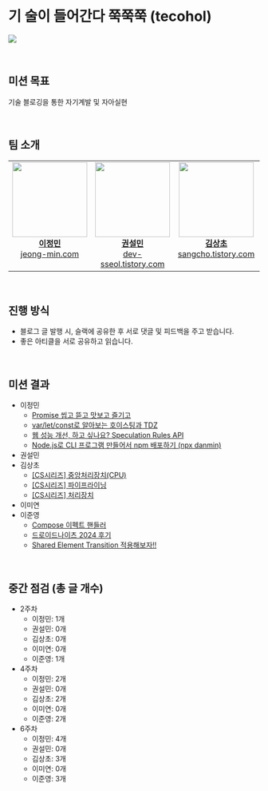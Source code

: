 # 기 술이 들어간다 쭉쭉쭉 (tecohol)

![](https://kaka0.net/data/file/humor/2097782907_OzwuQrpY_image.jpg)

&nbsp;

## 미션 목표

기술 블로깅을 통한 자기계발 및 자아실현

&nbsp;

## 팀 소개

<table width="100%" align="center">
  <tr>
    <td align="center" valign="top" width="20%">
      <a href="https://github.com/danmin20">
        <img src="https://avatars.githubusercontent.com/u/50590192?v=4" alt="" width="150px"/>
        <br />
        <b>이정민</b>
        <br />
        <a href="https://www.jeong-min.com/">
          jeong-min.com
        </a>
      </a>
    </td>
    <td align="center" valign="top" width="20%">
      <a href="https://github.com/stat-kwon">
        <img src="https://avatars.githubusercontent.com/u/83386688?v=4" alt="" width="150px"/>
        <br />
        <b>권설민</b>
        <br />
        <a href="https://dev-sseol.tistory.com/">
          dev-sseol.tistory.com
        </a>
      </a>
    </td>
    <td align="center" valign="top" width="20%">
      <a href="https://github.com/SangchoKim">
        <img src="https://avatars.githubusercontent.com/SangchoKim" alt="" width="150px"/>
        <br />
        <b>김상초</b>
        <br />
        <a href="https://sangcho.tistory.com/">
          sangcho.tistory.com
        </a>
      </a>
    </td>
    <td align="center" valign="top" width="20%">
      <a href="https://github.com/iammiori">
        <img src="https://avatars.githubusercontent.com/u/46439995?v=4" alt="" width="150px"/>
        <br />
        <b>이미연</b>
        <br />
        <a href="">
          🚜 열심히 생성중..
        </a>
      </a>
    </td>
    <td align="center" valign="top" width="20%">
      <a href="https://github.com/Lee-Jun-Young">
        <img src="https://avatars.githubusercontent.com/u/47595801?v=4" alt="" width="150px"/>
        <br />
        <b>이준영</b>
        <br />
        <a href="https://snownow.tistory.com/">
          snownow.tistory.com
        </a>
      </a>
    </td>
  </tr>
</table>

&nbsp;

## 진행 방식

- 블로그 글 발행 시, 슬랙에 공유한 후 서로 댓글 및 피드백을 주고 받습니다.
- 좋은 아티클을 서로 공유하고 읽습니다.

&nbsp;

## 미션 결과

- 이정민
  - [Promise 씹고 뜯고 맛보고 즐기고](https://www.jeong-min.com/67-%08promise/)
  - [var/let/const로 알아보는 호이스팅과 TDZ](https://www.jeong-min.com/68-hoisting/)
  - [웹 성능 개선, 하고 싶나요? Speculation Rules API](https://www.jeong-min.com/69-speculation-rules-api/)
  - [Node.js로 CLI 프로그램 만들어서 npm 배포하기 (npx danmin)](https://www.jeong-min.com/70-cli/)
- 권설민
- 김상초
  - [[CS시리즈] 중앙처리장치(CPU)](https://sangcho.tistory.com/entry/%EC%A4%91%EC%95%99%EC%B2%98%EB%A6%AC%EC%9E%A5%EC%B9%98CPU)
  - [[CS시리즈] 파이프라이닝](https://sangcho.tistory.com/entry/%ED%8C%8C%EC%9D%B4%ED%94%84%EB%9D%BC%EC%9D%B4%EB%8B%9D)
  - [[CS시리즈] 처리장치](https://sangcho.tistory.com/entry/%EC%B2%98%EB%A6%AC%EC%9E%A5%EC%B9%98)
- 이미연
- 이준영
  - [Compose 이펙트 핸들러](https://snownow.tistory.com/111)
  - [드로이드나이츠 2024 후기](https://snownow.tistory.com/112)
  - [Shared Element Transition 적용해보자!!](https://snownow.tistory.com/113)

&nbsp;

## 중간 점검 (총 글 개수)
- 2주차
  - 이정민: 1개
  - 권설민: 0개
  - 김상초: 0개
  - 이미연: 0개
  - 이준영: 1개
- 4주차
  - 이정민: 2개
  - 권설민: 0개
  - 김상초: 2개
  - 이미연: 0개
  - 이준영: 2개
- 6주차
  - 이정민: 4개
  - 권설민: 0개
  - 김상초: 3개
  - 이미연: 0개
  - 이준영: 3개

